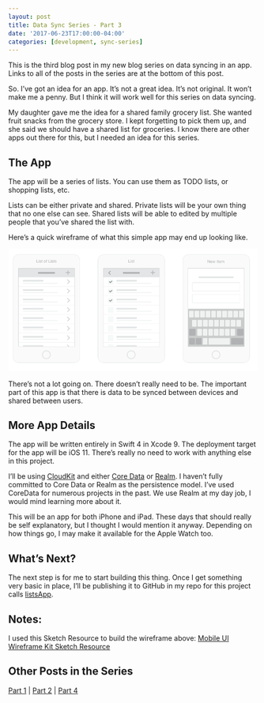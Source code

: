 ```yaml
---
layout: post
title: Data Sync Series - Part 3
date: '2017-06-23T17:00:00-04:00'
categories: [development, sync-series]
---
```


This is the third blog post in my new blog series on data syncing in an app. Links to all of the posts in the series are at the bottom of this post. 

So. I’ve got an idea for an app. It’s not a great idea. It’s not original. It won’t make me a penny. But I think it will work well for this series on data syncing. 

My daughter gave me the idea for a shared family grocery list. She wanted fruit snacks from the grocery store. I kept forgetting to pick them up, and she said we should have a shared list for groceries. I know there are other apps out there for this, but I needed an idea for this series. 

## The App
The app will be a series of lists. You can use them as TODO lists, or shopping lists, etc.  

Lists can be either private and shared. Private lists will be your own thing that no one else can see. Shared lists will be able to edited by multiple people that you’ve shared the list with. 

Here’s a quick wireframe of what this simple app may end up looking like. 

![](/public/data_sync_images/lists-app-wireframe.png)

There’s not a lot going on. There doesn’t really need to be. The important part of this app is that there is data to be synced between devices and shared between users. 

## More App Details
The app will be written entirely in Swift 4 in Xcode 9. The deployment target for the app will be iOS 11. There’s really no need to work with anything else in this project. 

I’ll be using [CloudKit](https://developer.apple.com/icloud/) and either [Core Data](https://developer.apple.com/library/content/documentation/Cocoa/Conceptual/CoreData/) or [Realm](https://realm.io). I haven’t fully committed to Core Data or Realm as the persistence model. I’ve used CoreData for numerous projects in the past. We use Realm at my day job, I would mind learning more about it. 

This will be an app for both iPhone and iPad. These days that should really be self explanatory, but I thought I would mention it anyway. Depending on how things go, I may make it available for the Apple Watch too. 

## What’s Next?
The next step is for me to start building this thing. Once I get something very basic in place, I’ll be publishing it to GitHub in my repo for this project calls [listsApp](https://github.com/rwgrier/listsApp). 

## Notes:
I used this Sketch Resource to build the wireframe above: [Mobile UI Wireframe Kit Sketch Resource](https://www.sketchappsources.com/free-source/2162-mobile-ui-wireframe-kit-sketch-freebie-resource.html)

## Other Posts in the Series
[Part 1](/2017/05/12/data-sync-series-part-1/) | [Part 2](/2017/06/05/data-sync-series-part-2/) | [Part 4](/2017/09/01/data-sync-series-part-4/)